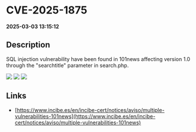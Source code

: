# CVE-2025-1875

**2025-03-03 13:15:12**

## Description
SQL injection vulnerability have been found in 101news affecting version 1.0 through the "searchtitle" parameter in search.php.

![](https://img.shields.io/static/v1?label=Score&message=9.3&color=red)
![](https://img.shields.io/static/v1?label=Severity&message=CRITICAL&color=red)
![](https://img.shields.io/static/v1?label=CWE&message=SQL&color=green)

## Links
- [https://www.incibe.es/en/incibe-cert/notices/aviso/multiple-vulnerabilities-101news](https://www.incibe.es/en/incibe-cert/notices/aviso/multiple-vulnerabilities-101news)
